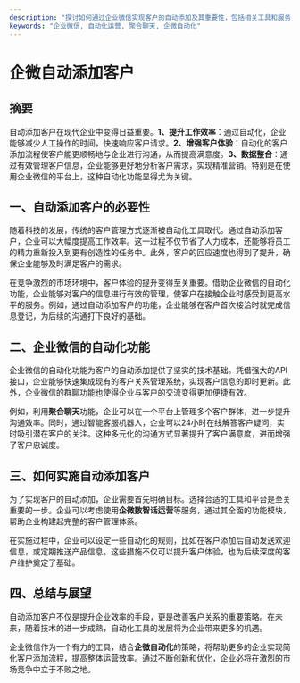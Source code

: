 ```yaml
---
description: "探讨如何通过企业微信实现客户的自动添加及其重要性，包括相关工具和服务的介绍。"
keywords: "企业微信, 自动化运营, 聚合聊天, 企微自动化"
---
```

# 企微自动添加客户

## 摘要

自动添加客户在现代企业中变得日益重要。**1、提升工作效率**：通过自动化，企业能够减少人工操作的时间，快速响应客户请求。**2、增强客户体验**：自动化的客户添加流程使客户能更顺畅地与企业进行沟通，从而提高满意度。**3、数据整合**：通过有效管理客户信息，企业能够更好地分析客户需求，实现精准营销。特别是在使用企业微信的平台上，这种自动化功能显得尤为关键。

## 一、自动添加客户的必要性

随着科技的发展，传统的客户管理方式逐渐被自动化工具取代。通过自动添加客户，企业可以大幅度提高工作效率。这一过程不仅节省了人力成本，还能够将员工的精力重新投入到更有创造性的任务中。此外，客户的回应速度也得到了提升，确保企业能够及时满足客户的需求。

在竞争激烈的市场环境中，客户体验的提升变得至关重要。借助企业微信的自动化功能，企业能够对客户的信息进行有效的管理，使客户在接触企业时感受到更高水平的服务。例如，通过自动添加客户的功能，企业能够在客户首次接洽时就完成信息登记，为后续的沟通打下良好的基础。

## 二、企业微信的自动化功能

企业微信的自动化功能为客户的自动添加提供了坚实的技术基础。凭借强大的API接口，企业能够快速集成现有的客户关系管理系统，实现客户信息的即时更新。此外，企业微信的群聊功能也使得企业与客户的交流变得更加便捷有效。

例如，利用**聚合聊天**功能，企业可以在一个平台上管理多个客户群体，进一步提升沟通效率。同时，通过智能客服机器人，企业可以24小时在线解答客户疑问，实时吸引潜在客户的关注。这种多元化的沟通方式显著提升了客户满意度，进而增强了客户忠诚度。

## 三、如何实施自动添加客户

为了实现客户的自动添加，企业需要首先明确目标。选择合适的工具和平台是至关重要的一步。企业可以考虑使用**企微数智话运营**等服务，通过其全面的功能模块，帮助企业构建起完整的客户管理体系。

在实施过程中，企业可以设定一些自动化的规则，比如在客户添加后自动发送欢迎信息，或定期推送产品信息。这些措施不仅可以提升客户体验，也为后续深度的客户维护奠定了基础。

## 四、总结与展望

自动添加客户不仅是提升企业效率的手段，更是改善客户关系的重要策略。在未来，随着技术的进一步成熟，自动化工具的发展将为企业带来更多的机遇。

企业微信作为一个有力的工具，结合**企微自动化**的策略，将帮助更多的企业实现简化客户添加流程，提高整体运营效率。通过不断创新和优化，企业必将在激烈的市场竞争中立于不败之地。
